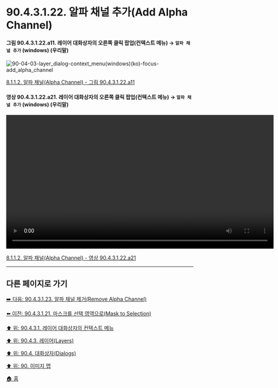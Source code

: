 # 90.4.3.1.22. 알파 채널 추가(Add Alpha Channel)

<a id="90-04-03-01-22-a11"></a>

#### 그림 90.4.3.1.22.a11. 레이어 대화상자의 오른쪽 클릭 팝업(컨텍스트 메뉴) → `알파 채널 추가` (windows) (우리말)
![90-04-03-layer_dialog-context_menu(windows)(ko)-focus-add_alpha_channel](https://github.com/wonder13662/gimp/assets/15767104/58bcb9be-b3d1-4376-99c1-b3671d7f6bc0)

[8.1.1.2. 알파 채널(Alpha Channel) - 그림 90.4.3.1.22.a11](./08-01-01-02-alpha_channel.md#90-04-03-01-22-a11)

<a id="90-04-03-01-22-a21"></a>

#### 영상 90.4.3.1.22.a21. 레이어 대화상자의 오른쪽 클릭 팝업(컨텍스트 메뉴) → `알파 채널 추가` (windows) (우리말)
<video controls="controls" width="720" src="https://github.com/wonder13662/gimp/assets/15767104/93e62ca8-bebc-4479-9c76-109acdbd3966"></video>

[8.1.1.2. 알파 채널(Alpha Channel) - 영상 90.4.3.1.22.a21](./08-01-01-02-alpha_channel.md#90-04-03-01-22-a21)

***

## 다른 페이지로 가기

[➡️ 다음: 90.4.3.1.23. 알파 채널 제거(Remove Alpha Channel)](./90-04-03-01-23-remove_alpha_channel.md)

[⬅️ 이전: 90.4.3.1.21. 마스크를 선택 영역으로(Mask to Selection)](./90-04-03-01-21-mask_to_selection.md)

[⬆️ 위: 90.4.3.1. 레이어 대화상자의 컨텍스트 메뉴](./90-04-03-01-00-context_menu.md)

[⬆️ 위: 90.4.3. 레이어(Layers)](./90-04-03-00-layers.md)

[⬆️ 위: 90.4. 대화상자(Dialogs)](./90-04-00-dialogs.md)

[⬆️ 위: 90. 이미지 맵](./90-00-image-map.md)

[🏠 홈](./00-home.md)
